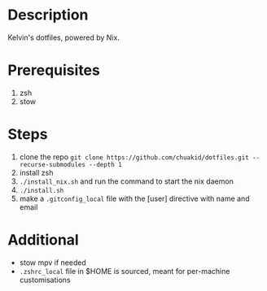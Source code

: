 # Description
Kelvin's dotfiles, powered by Nix.

# Prerequisites
1. zsh
2. stow

# Steps
1. clone the repo `git clone https://github.com/chuakid/dotfiles.git --recurse-submodules --depth 1`
2. install zsh
3. `./install_nix.sh` and run the command to start the nix daemon
4. `./install.sh`
5. make a `.gitconfig_local` file with the [user] directive with name and email

# Additional
- stow mpv if needed
- `.zshrc_local` file in $HOME is sourced, meant for per-machine customisations

